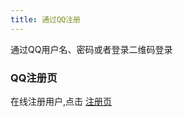 ```yaml
---
title: 通过QQ注册
---
```

通过QQ用户名、密码或者登录二维码登录
<script async src="https://pagead2.googlesyndication.com/pagead/js/adsbygoogle.js"></script><ins class="adsbygoogle" style="display:block; text-align:center;" data-ad-layout="in-article" data-ad-format="fluid" data-ad-client="ca-pub-9055212255210230" data-ad-slot="7941459222"></ins> <script>(adsbygoogle = window.adsbygoogle || []).push({});</script>
### QQ注册页
在线注册用户,点击 [注册页](https://www.freedgo.com/register.html "在线制图注册") 